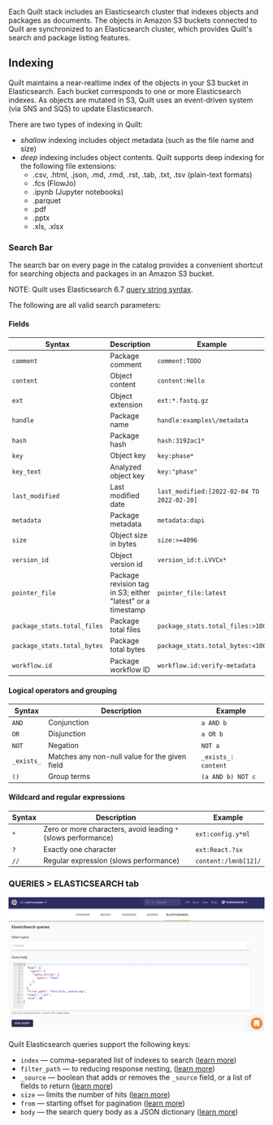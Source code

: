 <!-- markdownlint-disable MD013 -->
<!-- markdownlint-disable-next-line first-line-h1 -->
Each Quilt stack includes an Elasticsearch cluster that indexes objects and
packages as documents. The objects in Amazon S3 buckets connected to Quilt are
synchronized to an Elasticsearch cluster, which provides Quilt's search and
package listing features.

## Indexing

Quilt maintains a near-realtime index of the objects in your S3
bucket in Elasticsearch.  Each bucket corresponds to one or more
Elasticsearch indexes. As objects are mutated in S3, Quilt uses an
event-driven system (via SNS and SQS) to update Elasticsearch.

There are two types of indexing in Quilt:

* *shallow* indexing includes object metadata (such as the file name and size)
* *deep* indexing includes object contents. Quilt supports deep
indexing for the following file extensions:
  * .csv, .html, .json, .md, .rmd, .rst, .tab, .txt, .tsv (plain-text formats)
  * .fcs (FlowJo)
  * .ipynb (Jupyter notebooks)
  * .parquet
  * .pdf
  * .pptx
  * .xls, .xlsx

### Search Bar

The search bar on every page in the catalog provides a convenient
shortcut for searching objects and packages in an Amazon S3
bucket.

NOTE: Quilt uses Elasticsearch 6.7 [query string
syntax](https://www.elastic.co/guide/en/elasticsearch/reference/6.7/query-dsl-query-string-query.html#query-string-syntax).

The following are all valid search parameters:

#### Fields

| Syntax | Description | Example |
|- | - | - |
| `comment`| Package comment | `comment:TODO` |
| `content`| Object content | `content:Hello` |
| `ext`| Object extension | `ext:*.fastq.gz` |
| `handle`| Package name | `handle:examples\/metadata` |
| `hash`| Package hash | `hash:3192ac1*` |
| `key`| Object key | `key:phase*` |
| `key_text`| Analyzed object key | `key:"phase"` |
| `last_modified`| Last modified date | `last_modified:[2022-02-04 TO 2022-02-20]`|
| `metadata` | Package metadata | `metadata:dapi` |
| `size` | Object size in bytes | `size:>=4096` |
| `version_id` | Object version id | `version_id:t.LVVCx*` |
| `pointer_file` | Package revision tag in S3; either "latest" or a timestamp | `pointer_file:latest` |
| `package_stats.total_files` | Package total files | `package_stats.total_files:>100` |
| `package_stats.total_bytes` | Package total bytes | `package_stats.total_bytes:<100` |
| `workflow.id` | Package workflow ID | `workflow.id:verify-metadata` |

#### Logical operators and grouping

| Syntax | Description | Example |
|- | - | - |
| `AND` | Conjunction | `a AND b` |
| `OR` | Disjunction | `a OR b` |
| `NOT` | Negation | `NOT a` |
| `_exists_` | Matches any non-null value for the given field | `_exists_: content` |
| `()` | Group terms | `(a AND b) NOT c` |

#### Wildcard and regular expressions

| Syntax | Description | Example |
|- | - | - |
| `*` | Zero or more characters, avoid leading `*` (slows performance) | `ext:config.y*ml` |
| `?` | Exactly one character | `ext:React.?sx` |
| `//` | Regular expression (slows performance) | `content:/lmnb[12]/` |

### QUERIES > ELASTICSEARCH tab

![catalog-es-queries-default](../imgs/catalog-es-queries-default.png)

Quilt Elasticsearch queries support the following keys:

* `index` — comma-separated list of indexes to search ([learn
more](https://www.elastic.co/guide/en/elasticsearch/reference/6.8/multi-index.html))
* `filter_path` — to reducing response nesting, ([learn
more](https://www.elastic.co/guide/en/elasticsearch/reference/6.8/common-options.html#common-options-response-filtering))
* `_source` — boolean that adds or removes the `_source` field, or
a list of fields to return ([learn
more](https://www.elastic.co/guide/en/elasticsearch/reference/6.8/search-request-source-filtering.html))
* `size` — limits the number of hits ([learn
more](https://www.elastic.co/guide/en/elasticsearch/reference/6.8/search-uri-request.html))
* `from` — starting offset for pagination ([learn
more](https://www.elastic.co/guide/en/elasticsearch/reference/6.8/search-uri-request.html))
* `body` — the search query body as a JSON dictionary ([learn
more](https://www.elastic.co/guide/en/elasticsearch/reference/6.8/search-request-body.html))
